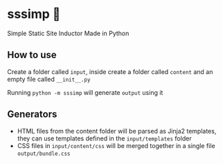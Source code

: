 # sssimp :snake:
Simple Static Site Inductor Made in Python

## How to use

Create a folder called `input`, inside create a folder called `content` and an
empty file called `__init__.py`

Running `python -m sssimp` will generate `output` using it

## Generators
- HTML files from the content folder will be parsed as Jinja2 templates, they
  can use templates defined in the `input/templates` folder
- CSS files in `input/content/css` will be merged together in a single file `output/bundle.css`
